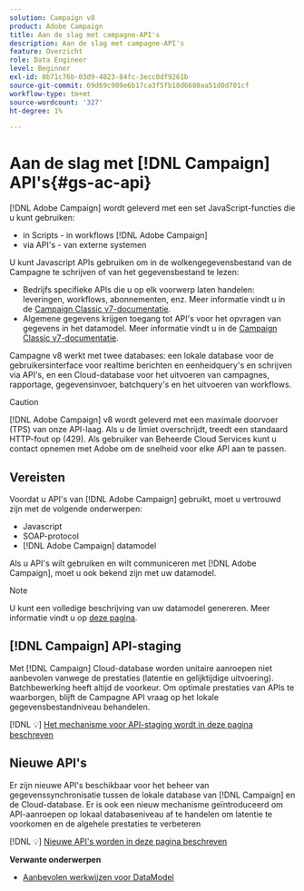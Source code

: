 ```yaml
---
solution: Campaign v8
product: Adobe Campaign
title: Aan de slag met campagne-API's
description: Aan de slag met campagne-API's
feature: Overzicht
role: Data Engineer
level: Beginner
exl-id: 0b71c76b-03d9-4023-84fc-3ecc0df9261b
source-git-commit: 69d69c909e6b17ca3f5fb18d6680aa51d0d701cf
workflow-type: tm+mt
source-wordcount: '327'
ht-degree: 1%

---
```


# Aan de slag met [!DNL Campaign] API&#39;s{#gs-ac-api}

[!DNL Adobe Campaign] wordt geleverd met een set JavaScript-functies die u kunt gebruiken:

* in Scripts - in workflows [!DNL Adobe Campaign]
* via API&#39;s - van externe systemen

U kunt Javascript APIs gebruiken om in de wolkengegevensbestand van de Campagne te schrijven of van het gegevensbestand te lezen:

* Bedrijfs specifieke APIs die u op elk voorwerp laten handelen: leveringen, workflows, abonnementen, enz. Meer informatie vindt u in de [Campaign Classic v7-documentatie](https://experienceleague.adobe.com/docs/campaign-classic/using/configuring-campaign-classic/api/business-oriented-apis.html).
* Algemene gegevens krijgen toegang tot API&#39;s voor het opvragen van gegevens in het datamodel. Meer informatie vindt u in de [Campaign Classic v7-documentatie](https://experienceleague.adobe.com/docs/campaign-classic/using/configuring-campaign-classic/api/data-oriented-apis.html).

Campagne v8 werkt met twee databases: een lokale database voor de gebruikersinterface voor realtime berichten en eenheidquery&#39;s en schrijven via API&#39;s, en een Cloud-database voor het uitvoeren van campagnes, rapportage, gegevensinvoer, batchquery&#39;s en het uitvoeren van workflows.

>[!CAUTION]
>
>[!DNL Adobe Campaign] v8 wordt geleverd met een maximale doorvoer (TPS) van onze API-laag. Als u de limiet overschrijdt, treedt een standaard HTTP-fout op (429). Als gebruiker van Beheerde Cloud Services kunt u contact opnemen met Adobe om de snelheid voor elke API aan te passen.


## Vereisten

Voordat u API&#39;s van [!DNL Adobe Campaign] gebruikt, moet u vertrouwd zijn met de volgende onderwerpen:

* Javascript
* SOAP-protocol
* [!DNL Adobe Campaign] datamodel

Als u API&#39;s wilt gebruiken en wilt communiceren met [!DNL Adobe Campaign], moet u ook bekend zijn met uw datamodel.

>[!NOTE]
>U kunt een volledige beschrijving van uw datamodel genereren. Meer informatie vindt u op [deze pagina](datamodel.md).

## [!DNL Campaign] API-staging

Met [!DNL Campaign] Cloud-database worden unitaire aanroepen niet aanbevolen vanwege de prestaties (latentie en gelijktijdige uitvoering). Batchbewerking heeft altijd de voorkeur. Om optimale prestaties van APIs te waarborgen, blijft de Campagne API vraag op het lokale gegevensbestandniveau behandelen.

[!DNL :bulb:] [Het mechanisme voor API-staging wordt in deze pagina beschreven](staging.md)

## Nieuwe API&#39;s

Er zijn nieuwe API&#39;s beschikbaar voor het beheer van gegevenssynchronisatie tussen de lokale database van [!DNL Campaign] en de Cloud-database. Er is ook een nieuw mechanisme geïntroduceerd om API-aanroepen op lokaal databaseniveau af te handelen om latentie te voorkomen en de algehele prestaties te verbeteren

[!DNL :bulb:] [Nieuwe API&#39;s worden in deze pagina beschreven](new-apis.md)

**Verwante onderwerpen**

* [Aanbevolen werkwijzen voor DataModel](datamodel-best-practices.md)
